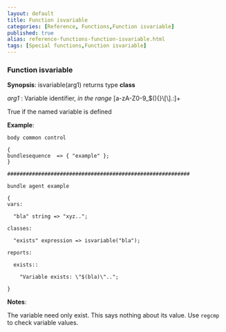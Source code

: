 ```yaml
---
layout: default
title: Function isvariable
categories: [Reference, Functions,Function isvariable]
published: true
alias: reference-functions-function-isvariable.html
tags: [Special functions,Function isvariable]
---
```


### Function isvariable

**Synopsis**: isvariable(arg1) returns type **class**

  
 *arg1* : Variable identifier, *in the range*
[a-zA-Z0-9\_\$(){}\\[\\].:]+   

True if the named variable is defined

**Example**:  
   

```cf3
body common control

{
bundlesequence  => { "example" };
}

###########################################################

bundle agent example

{     
vars:

  "bla" string => "xyz..";

classes:

  "exists" expression => isvariable("bla");

reports:

  exists::

    "Variable exists: \"$(bla)\"..";

}
```

**Notes**:  
   

The variable need only exist. This says nothing about its value. Use
`regcmp` to check variable values.
